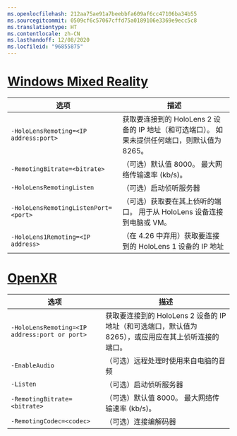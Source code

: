```yaml
---
ms.openlocfilehash: 212aa75ae91a7beebbfa609af6cc47106ba34b55
ms.sourcegitcommit: 0509cf6c57067cffd75a0189106e3369e9ecc5c8
ms.translationtype: HT
ms.contentlocale: zh-CN
ms.lasthandoff: 12/08/2020
ms.locfileid: "96855875"
---
```

# <a name="windows-mixed-reality"></a>[Windows Mixed Reality](#tab/wmr)

| 选项 | 描述 |
| ------ | ----------- |
| `-HoloLensRemoting=<IP address:port>` | 获取要连接到的 HoloLens 2 设备的 IP 地址（和可选端口）。 如果未提供任何端口，则默认值为 8265。 |
| `-RemotingBitrate=<bitrate>` | （可选）默认值 8000。 最大网络传输速率 (kb/s)。 |
| `-HoloLensRemotingListen` | （可选）启动侦听服务器 |
| `-HoloLensRemotingListenPort=<port>` | （可选）获取要在其上侦听的端口。 用于从 HoloLens 设备连接到电脑或 VM。 |
| `-HoloLens1Remoting=<IP address>` | （在 4.26 中弃用）获取要连接到的 HoloLens 1 设备的 IP 地址 |

# <a name="openxr"></a>[OpenXR](#tab/openxr)

| 选项 | 描述 |
| ------ | ----------- |
| `-HoloLensRemoting=<IP address:port or port>` | 获取要连接到的 HoloLens 2 设备的 IP 地址（和可选端口，默认值为 8265），或应用应在其上侦听连接的端口。 |
| `-EnableAudio` | （可选）远程处理时使用来自电脑的音频  |
| `-Listen` | （可选）启动侦听服务器 |
| `-RemotingBitrate=<bitrate>` | （可选）默认值 8000。 最大网络传输速率 (kb/s)。 |
| `-RemotingCodec=<codec>` | （可选）连接编解码器  |